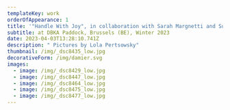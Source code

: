 ```yaml
---
templateKey: work
orderOfAppearance: 1
title: '"Handle With Joy", in collaboration with Sarah Margnetti and Susanne Fischer'
subtitle: at DBKA Paddock, Brussels (BE), Winter 2023
date: 2023-04-03T13:28:10.741Z
description: " Pictures by Lola Pertsowsky"
thumbnail: /img/_dsc8435_low.jpg
decorativeForm: /img/damier.svg
images:
  - image: /img/_dsc8429_low.jpg
  - image: /img/_dsc8447_low.jpg
  - image: /img/_dsc8464_low.jpg
  - image: /img/_dsc8475_low.jpg
  - image: /img/_dsc8477_low.jpg
---
```

